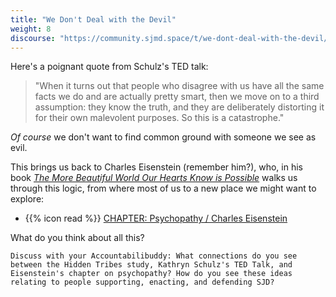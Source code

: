 ```yaml
---
title: "We Don't Deal with the Devil"
weight: 8
discourse: "https://community.sjmd.space/t/we-dont-deal-with-the-devil/"
---
```


Here's a poignant quote from Schulz's TED talk:

> "When it turns out that people who disagree with us have all the same facts we do and are actually pretty smart, then we move on to a third assumption: they know the truth, and they are deliberately distorting it for their own malevolent purposes. So this is a catastrophe."

_Of course_ we don't want to find common ground with someone we see as evil.

This brings us back to Charles Eisenstein (remember him?), who, in his book [_The More Beautiful World Our Hearts Know is Possible_](https://charleseisenstein.org/books/the-more-beautiful-world-our-hearts-know-is-possible/) walks us through this logic, from where most of us to a new place we might want to explore:

- {{% icon read %}} [CHAPTER: Psychopathy / Charles Eisenstein](https://charleseisenstein.org/books/the-more-beautiful-world-our-hearts-know-is-possible/eng/psychopathy/)

What do you think about all this?

```
Discuss with your Accountabilibuddy: What connections do you see between the Hidden Tribes study, Kathryn Schulz's TED Talk, and Eisenstein's chapter on psychopathy? How do you see these ideas relating to people supporting, enacting, and defending SJD?
```
